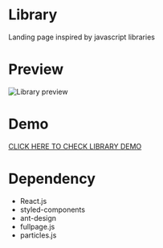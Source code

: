 # Library

Landing page inspired by javascript libraries

# Preview

![Library preview](./site-preview.jpg)

# Demo

[CLICK HERE TO CHECK LIBRARY DEMO](https://library-terada.netlify.app/)

# Dependency

- React.js
- styled-components
- ant-design
- fullpage.js
- particles.js
